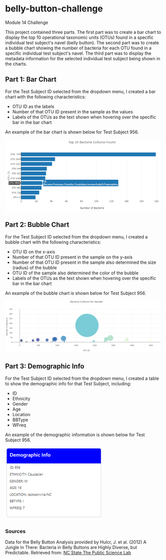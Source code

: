 # belly-button-challenge
Module 14 Challenge

This project contained three parts. The first part was to create a bar chart to display the top 10 operational taxonomic units (OTUs) found in a specific individual test subject's navel (belly button). The second part was to create a bubble chart showing the number of bacteria for each OTU found in a specific individual test subject's navel. The third part was to display the metadata information for the selected individual test subject being shown in the charts.


## Part 1: Bar Chart

For the Test Subject ID selected from the dropdown menu, I created a bar chart with the following characteristics:
- OTU ID as the labels
- Number of that OTU ID present in the sample as the values
- Labels of the OTUs as the text shown when hovering over the specific bar in the bar chart

An example of the bar chart is shown below for Test Subject 956.

![bar_chart_956.png](https://github.com/rollernathan/belly-button-challenge/blob/main/images/bar_chart_956.png)


## Part 2: Bubble Chart

For the Test Subject ID selected from the dropdown menu, I created a bubble chart with the following characteristics:
- OTU ID on the x-axis
- Number of that OTU ID present in the sample on the y-axis
- Number of that OTU ID present in the sample also determined the size (radius) of the bubble
- OTU ID of the sample also determined the color of the bubble
- Labels of the OTUs as the text shown when hovering over the specific bar in the bar chart

An example of the bubble chart is shown below for Test Subject 956.

![bubble_chart_956.png](https://github.com/rollernathan/belly-button-challenge/blob/main/images/bubble_chart_956.png)


## Part 3: Demographic Info

For the Test Subject ID selected from the dropdown menu, I created a table to show the demographic info for that Test Subject, including:
- ID
- Ethnicity
- Gender
- Age
- Location
- BBType
- WFreq

An example of the demographic information is shown below for Test Subject 956.

![metadata_chart_956.png](https://github.com/rollernathan/belly-button-challenge/blob/main/images/metadata_chart_956.png)


### Sources
Data for the Belly Button Analysis provided by Hulcr, J. et al. (2012) A Jungle in There: Bacteria in Belly Buttons are Highly Diverse, but Predictable. Retrieved from: [NC State The Public Science Lab](http://robdunnlab.com/projects/belly-button-biodiversity/results-and-data/Links)
